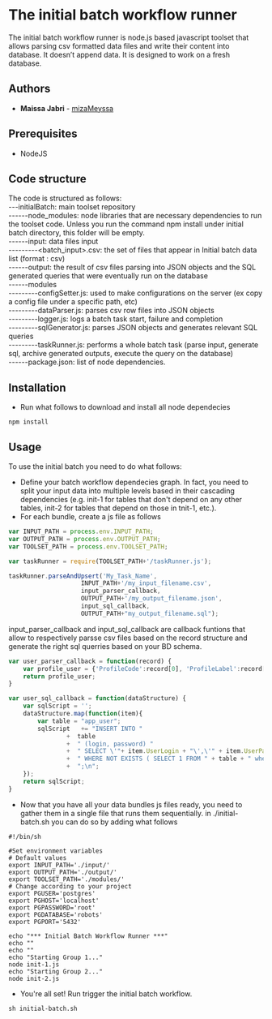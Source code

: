 # The initial batch workflow runner

The initial batch workflow runner is node.js based javascript toolset that allows parsing csv formatted data files and write their content into database. It doesn’t append data. It is designed to work on a fresh database.
## Authors

* **Maissa Jabri**  - [mizaMeyssa](https://github.com/mizaMeyssa)

## Prerequisites

* NodeJS

## Code structure

The code is structured as follows:
<br />
---initialBatch: main toolset repository
<br />
------node_modules: node libraries that are necessary dependencies to run the toolset code. Unless you run the command npm install under initial batch directory, this folder will be empty. 
<br />
------input: data files input
<br />
---------<batch_input>.csv: the set of files that appear in Initial batch data list (format : csv)
<br />
------output: the result of csv files parsing into JSON objects and the SQL generated queries that were eventually run on the database
<br />
------modules
<br />
---------configSetter.js: used to make configurations on the server (ex copy a config file under a specific path, etc) 
<br />
---------dataParser.js: parses csv row files into JSON objects 
<br />
---------logger.js: logs a batch task start, failure and completion
<br />
---------sqlGenerator.js: parses JSON objects and generates relevant SQL queries 
<br />
---------taskRunner.js: performs a whole batch task (parse input, generate sql, archive generated outputs, execute the query on the database)
<br />
------package.json: list of node dependencies.

## Installation

* Run what follows to download and install all node dependecies 
```
npm install
```

## Usage

To use the initial batch you need to do what follows:
* Define your batch workflow dependecies graph. In fact, you need to split your input data into multiple levels based in their cascading dependencies (e.g. init-1 for tables that don't depend on any other tables, init-2 for tables that depend on those in tnit-1, etc.).
* For each bundle, create a js file as follows
``` javascript
var INPUT_PATH = process.env.INPUT_PATH;
var OUTPUT_PATH = process.env.OUTPUT_PATH;
var TOOLSET_PATH = process.env.TOOLSET_PATH;

var taskRunner = require(TOOLSET_PATH+'/taskRunner.js');

taskRunner.parseAndUpsert('My_Task_Name', 
					INPUT_PATH+'/my_input_filename.csv', 
					input_parser_callback, 
					OUTPUT_PATH+'/my_output_filename.json', 
					input_sql_callback, 
					OUTPUT_PATH+"my_output_filename.sql");
```
input_parser_callback and input_sql_callback are callback funtions that allow to respectively parsse csv files based on the record structure and generate the right sql querries based on your BD schema.
``` javascript
var user_parser_callback = function(record) {
	var profile_user = {'ProfileCode':record[0], 'ProfileLabel':record[1], 'UserLogin':record[2], 'UserPassword':record[3]};
	return profile_user;
}

var user_sql_callback = function(dataStructure) {
	var sqlScript = '';
	dataStructure.map(function(item){
		var table = "app_user";
		sqlScript	+= "INSERT INTO "
				+  table 
				+  " (login, password) "
				+  " SELECT \'"+ item.UserLogin + "\',\'" + item.UserPassword + "\'"
				+  " WHERE NOT EXISTS ( SELECT 1 FROM " + table + " where login = \'" + item.UserLogin + "\' and password = \'" + item.UserPassword + "\')"
				+  ";\n";
	});
	return sqlScript;
}
```
* Now that you have all your data bundles js files ready, you need to gather them in a single file that runs them sequentially. in ./initial-batch.sh you can do so by adding what follows
``` Shell
#!/bin/sh

#Set environment variables 
# Default values
export INPUT_PATH='./input/'
export OUTPUT_PATH='./output/'
export TOOLSET_PATH='./modules/'
# Change according to your project
export PGUSER='postgres'
export PGHOST='localhost'
export PGPASSWORD='root'
export PGDATABASE='robots'
export PGPORT='5432'

echo "*** Initial Batch Workflow Runner ***"
echo ""
echo ""
echo "Starting Group 1..."
node init-1.js
echo "Starting Group 2..."
node init-2.js
```
* You're all set! Run trigger the initial batch workflow.
```
sh initial-batch.sh
```



